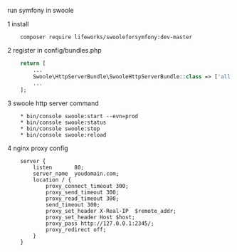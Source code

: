 run symfony in swoole

1 install 
```text
    composer require lifeworks/swooleforsymfony:dev-master
```

2 register in config/bundles.php
```php
    return [
        ...
        Swoole\HttpServerBundle\SwooleHttpServerBundle::class => ['all' => true],
        ...
    ];
```

3 swoole http server command
```text
    * bin/console swoole:start --evn=prod
    * bin/console swoole:status
    * bin/console swoole:stop
    * bin/console swoole:reload
```

4 nginx proxy config
```text
    server {
        listen       80;
        server_name  youdomain.com;
        location / {
            proxy_connect_timeout 300;
            proxy_send_timeout 300;
            proxy_read_timeout 300;
            send_timeout 300;
            proxy_set_header X-Real-IP  $remote_addr;
            proxy_set_header Host $host;
            proxy_pass http://127.0.0.1:2345/;
            proxy_redirect off;
        }
    }
```
